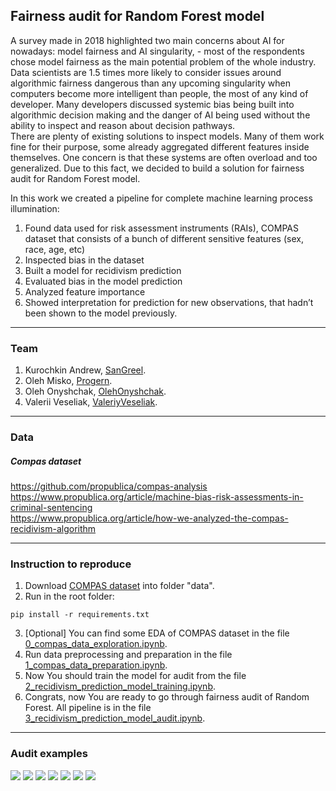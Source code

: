 ## Fairness audit for Random Forest model
A survey made in 2018 highlighted two main concerns about AI for nowadays: model fairness and AI singularity, - most of the respondents chose model fairness as the main potential problem of the whole industry. Data scientists are 1.5 times more likely to consider issues around algorithmic fairness dangerous than any upcoming singularity when computers become more intelligent than people, the most of any kind of developer. Many developers discussed systemic bias being built into algorithmic decision making and the danger of AI being used without the ability to inspect and reason about decision pathways. <br/>
There are plenty of existing solutions to inspect models. Many of them work fine for their purpose, some already aggregated different features inside themselves. One concern is that these systems are often overload and too generalized. Due to this fact, we decided to build a solution for fairness audit for Random Forest model.<br/>
    
  In this work we created a pipeline for complete machine learning process illumination:
1. Found data used for risk assessment instruments (RAIs), COMPAS dataset that consists of a bunch of different sensitive features (sex, race, age, etc)
2. Inspected bias in the dataset
3. Built a model for recidivism prediction
4. Evaluated bias in the model prediction
5. Analyzed feature importance
6. Showed interpretation for prediction for new observations, that hadn’t been shown to the model previously.

---
### Team
1. Kurochkin Andrew, [SanGreel]().
2. Oleh Misko, [Progern](https://github.com/Progern).
3. Oleh Onyshchak, [OlehOnyshchak](https://github.com/OlehOnyshchak).
4. Valerii Veseliak, [ValeriyVeseliak](https://github.com/ValeriyVeseliak).

---
### Data
##### Compas dataset 
https://github.com/propublica/compas-analysis <br/>
https://www.propublica.org/article/machine-bias-risk-assessments-in-criminal-sentencing <br/>
https://www.propublica.org/article/how-we-analyzed-the-compas-recidivism-algorithm <br/>

---
### Instruction to reproduce
1. Download [COMPAS dataset](https://github.com/propublica/compas-analysis/) into folder "data".
2. Run  in the root folder:
```
pip install -r requirements.txt
```

3. [Optional] You can find some EDA of COMPAS dataset in the file [0_compas_data_exploration.ipynb](https://github.com/SanGreel/noble-model-audit/blob/master/0_compas_data_exploration.ipynb).
4. Run data preprocessing and preparation in the file [1_compas_data_preparation.ipynb](https://github.com/SanGreel/noble-model-audit/blob/master/1_compas_data_preparation.ipynb).
5. Now You should train the model for audit from the file [2_recidivism_prediction_model_training.ipynb](https://github.com/SanGreel/noble-model-audit/blob/master/2_recidivism_prediction_model_training.ipynb).
6. Congrats, now You are ready to go through fairness audit of Random Forest. All pipeline is in the file [3_recidivism_prediction_model_audit.ipynb](https://github.com/SanGreel/noble-model-audit/blob/master/3_recidivism_prediction_model_audit.ipynb).

---
### Audit examples
![](https://raw.githubusercontent.com/SanGreel/noble-model-audit/master/audit_result/EDA_sex.png)
![](https://raw.githubusercontent.com/SanGreel/noble-model-audit/master/audit_result/EDA_race.png)
![](https://raw.githubusercontent.com/SanGreel/noble-model-audit/master/audit_result/fairness_plot.png)
![](https://raw.githubusercontent.com/SanGreel/noble-model-audit/master/audit_result/fairness_plot2.png)
![](https://raw.githubusercontent.com/SanGreel/noble-model-audit/master/audit_result/partial_dependence.png)
![](https://raw.githubusercontent.com/SanGreel/noble-model-audit/master/audit_result/feature_selection.png)
![](https://raw.githubusercontent.com/SanGreel/noble-model-audit/master/audit_result/forest_tree_interpretation_0.jpg)


